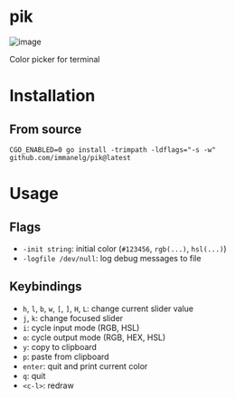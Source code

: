 # pik
![image](https://github.com/immanelg/pik/assets/119798691/a7156404-c752-4899-b837-217dc1acc471)

Color picker for terminal

# Installation

## From source
```
CGO_ENABLED=0 go install -trimpath -ldflags="-s -w" github.com/immanelg/pik@latest
```

# Usage

## Flags
- `-init string`: initial color (`#123456`, `rgb(...)`, `hsl(...)`)
- `-logfile /dev/null`: log debug messages to file

## Keybindings

- `h`, `l`, `b`, `w`, `[`, `]`, `H`, `L`: change current slider value
- `j`, `k`: change focused slider
- `i`: cycle input mode (RGB, HSL)
- `o`: cycle output mode (RGB, HEX, HSL)
- `y`: copy to clipboard
- `p`: paste from clipboard
- `enter`: quit and print current color
- `q`: quit
- `<c-l>`: redraw
